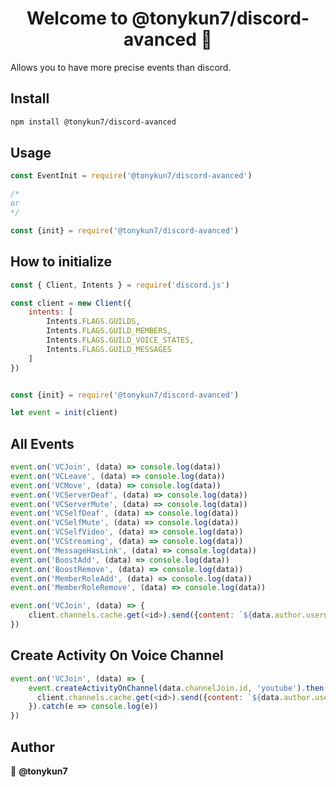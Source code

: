 <h1 align="center">Welcome to @tonykun7/discord-avanced 👋</h1>
Allows you to have more precise events than discord.

## Install

```sh
npm install @tonykun7/discord-avanced
```

## Usage
```javascript
const EventInit = require('@tonykun7/discord-avanced')

/*
or
*/

const {init} = require('@tonykun7/discord-avanced')
```

## How to initialize
```javascript
const { Client, Intents } = require('discord.js')

const client = new Client({
    intents: [        
        Intents.FLAGS.GUILDS,
        Intents.FLAGS.GUILD_MEMBERS,
        Intents.FLAGS.GUILD_VOICE_STATES,
        Intents.FLAGS.GUILD_MESSAGES
    ]
})


const {init} = require('@tonykun7/discord-avanced')

let event = init(client)
```

## All Events
```javascript
event.on('VCJoin', (data) => console.log(data))
event.on('VCLeave', (data) => console.log(data))
event.on('VCMove', (data) => console.log(data))
event.on('VCServerDeaf', (data) => console.log(data))
event.on('VCServerMute', (data) => console.log(data))
event.on('VCSelfDeaf', (data) => console.log(data))
event.on('VCSelfMute', (data) => console.log(data))
event.on('VCSelfVideo', (data) => console.log(data))
event.on('VCStreaming', (data) => console.log(data))
event.on('MessageHasLink', (data) => console.log(data))
event.on('BoostAdd', (data) => console.log(data))
event.on('BoostRemove', (data) => console.log(data))
event.on('MemberRoleAdd', (data) => console.log(data))
event.on('MemberRoleRemove', (data) => console.log(data))
```

```javascript
event.on('VCJoin', (data) => {
    client.channels.cache.get(<id>).send({content: `${data.author.username} join voice channel ${data.channelJoin.name}`})
})
```
## Create Activity On Voice Channel
```javascript
event.on('VCJoin', (data) => {
    event.createActivityOnChannel(data.channelJoin.id, 'youtube').then(r => {
      client.channels.cache.get(<id>).send({content: `${data.author.username} Here is a link to access the youtube application: ${r}`})
    }).catch(e => console.log(e))
})
```


## Author
👤 **@tonykun7**

